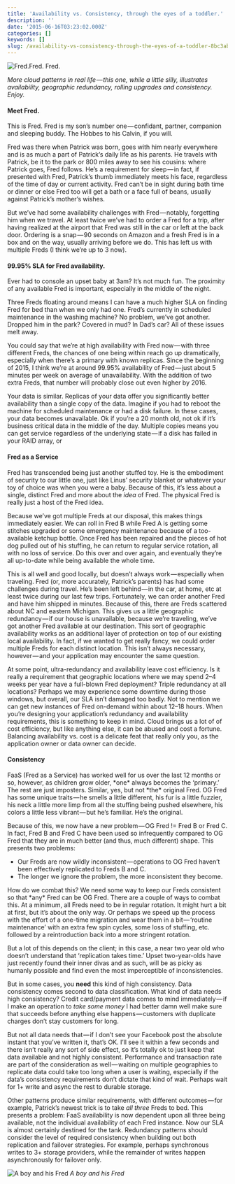 ```yaml
---
title: 'Availability vs. Consistency, through the eyes of a toddler.'
description: ''
date: '2015-06-16T03:23:02.000Z'
categories: []
keywords: []
slug: /availability-vs-consistency-through-the-eyes-of-a-toddler-8bc3abdfd9c
---
```


![Fred.Fred.](/img/0_5Cg24j-6Z0Doy7gs.jpg)
Fred.

_More cloud patterns in real life — this one, while a little silly, illustrates availability, geographic redundancy, rolling upgrades and consistency. Enjoy._

#### Meet Fred.

This is Fred. Fred is my son’s number one — confidant, partner, companion and sleeping buddy. The Hobbes to his Calvin, if you will.

Fred was there when Patrick was born, goes with him nearly everywhere and is as much a part of Patrick’s daily life as his parents. He travels with Patrick, be it to the park or 800 miles away to see his cousins: where Patrick goes, Fred follows. He’s a requirement for sleep — in fact, if presented with Fred, Patrick’s thumb immediately meets his face, regardless of the time of day or current activity. Fred can’t be in sight during bath time or dinner or else Fred too will get a bath or a face full of beans, usually against Patrick’s mother’s wishes.

But we’ve had some availability challenges with Fred — notably, forgetting him when we travel. At least twice we’ve had to order a Fred for a trip, after having realized at the airport that Fred was still in the car or left at the back door. Ordering is a snap — 90 seconds on Amazon and a fresh Fred is in a box and on the way, usually arriving before we do. This has left us with multiple Freds (I think we’re up to 3 now).

#### 99.95% SLA for Fred availability.

Ever had to console an upset baby at 3am? It’s not much fun. The proximity of any available Fred is important, especially in the middle of the night.

Three Freds floating around means I can have a much higher SLA on finding Fred for bed than when we only had one. Fred’s currently in scheduled maintenance in the washing machine? No problem, we’ve got another. Dropped him in the park? Covered in mud? In Dad’s car? All of these issues melt away.

You could say that we’re at high availability with Fred now — with three different Freds, the chances of one being within reach go up dramatically, especially when there’s a primary with known replicas. Since the beginning of 2015, I think we’re at around 99.95% availability of Fred — just about 5 minutes per week on average of unavailability. With the addition of two extra Freds, that number will probably close out even higher by 2016.

Your data is similar. Replicas of your data offer you significantly better availability than a single copy of the data. Imagine if you had to reboot the machine for scheduled maintenance or had a disk failure. In these cases, your data becomes unavailable. Ok if you’re a 20 month old, not ok if it’s business critical data in the middle of the day. Multiple copies means you can get service regardless of the underlying state — if a disk has failed in your RAID array, or

#### Fred as a Service

Fred has transcended being just another stuffed toy. He is the embodiment of security to our little one, just like Linus’ security blanket or whatever your toy of choice was when you were a baby. Because of this, it’s less about a single, distinct Fred and more about the _idea_ of Fred. The physical Fred is really just a host of the Fred idea.

Because we’ve got multiple Freds at our disposal, this makes things immediately easier. We can roll in Fred B while Fred A is getting some stitches upgraded or some emergency maintenance because of a too-available ketchup bottle. Once Fred has been repaired and the pieces of hot dog pulled out of his stuffing, he can return to regular service rotation, all with no loss of service. Do this over and over again, and eventually they’re all up-to-date while being available the whole time.

This is all well and good locally, but doesn’t always work — especially when traveling. Fred (or, more accurately, Patrick’s parents) has had some challenges during travel. He’s been left behind — in the car, at home, etc at least twice during our last few trips. Fortunately, we can order another Fred and have him shipped in minutes. Because of this, there are Freds scattered about NC and eastern Michigan. This gives us a little geographic redundancy — if our house is unavailable, because we’re traveling, we’ve got another Fred available at our destination. This sort of geographic availability works as an additional layer of protection on top of our existing local availability. In fact, if we wanted to get really fancy, we could order multiple Freds for each distinct location. This isn’t always necessary, however — and your application may encounter the same question.

At some point, ultra-redundancy and availability leave cost efficiency. Is it really a requirement that geographic locations where we may spend 2–4 weeks per year have a full-blown Fred deployment? Triple redundancy at all locations? Perhaps we may experience some downtime during those windows, but overall, our SLA isn’t damaged too badly. Not to mention we can get new instances of Fred on-demand within about 12–18 hours. When you’re designing your application’s redundancy and availability requirements, this is something to keep in mind. Cloud brings us a lot of of cost efficiency, but like anything else, it can be abused and cost a fortune. Balancing availability vs. cost is a delicate feat that really only you, as the application owner or data owner can decide.

#### Consistency

FaaS (Fred as a Service) has worked well for us over the last 12 months or so, however, as children grow older, \*one\* always becomes the ‘primary.’ The rest are just imposters. Similar, yes, but not \*the\* original Fred. OG Fred has some unique traits — he smells a little different, his fur is a little fuzzier, his neck a little more limp from all the stuffing being pushed elsewhere, his colors a little less vibrant — but he’s familiar. He’s the original.

Because of this, we now have a new problem — OG Fred != Fred B or Fred C. In fact, Fred B and Fred C have been used so infrequently compared to OG Fred that they are in much better (and thus, much different) shape. This presents two problems:

* Our Freds are now wildly inconsistent — operations to OG Fred haven’t been effectively replicated to Freds B and C.
* The longer we ignore the problem, the more inconsistent they become.

How do we combat this? We need some way to keep our Freds consistent so that \*any\* Fred can be OG Fred. There are a couple of ways to combat this. At a minimum, all Freds need to be in regular rotation. It might hurt a bit at first, but it’s about the only way. Or perhaps we speed up the process with the effort of a one-time migration and wear them in a bit — ‘routine maintenance’ with an extra few spin cycles, some loss of stuffing, etc. followed by a reintroduction back into a more stringent rotation.

But a lot of this depends on the client; in this case, a near two year old who doesn’t understand that ‘replication takes time.’ Upset two-year-olds have just recently found their inner divas and as such, will be as picky as humanly possible and find even the most imperceptible of inconsistencies.

But in some cases, you **need** this kind of high consistency. Data consistency comes second to data classification. What kind of data needs high consistency? Credit card/payment data comes to mind immediately — if I make an operation to _take some money_ I had better damn well make sure that succeeds before anything else happens — customers with duplicate charges don’t stay customers for long.

But not all data needs that — if I don’t see your Facebook post the absolute instant that you’ve written it, that’s OK. I’ll see it within a few seconds and there isn’t really any sort of side effect, so it’s totally ok to just keep that data available and not highly consistent. Performance and transaction rate are part of the consideration as well — waiting on multiple geographies to replicate data could take too long when a user is waiting, especially if the data’s consistency requirements don’t dictate that kind of wait. Perhaps wait for 1+ write and async the rest to durable storage.

Other patterns produce similar requirements, with different outcomes — for example, Patrick’s newest trick is to take _all three_ Freds to bed. This presents a problem: FaaS availability is now dependent upon all three being available, not the individual availability of each Fred instance. Now our SLA is almost certainly destined for the tank. Redundancy patterns should consider the level of required consistency when building out both replication and failover strategies. For example, perhaps synchronous writes to 3+ storage providers, while the remainder of writes happen asynchronously for failover only.

![A boy and his Fred](/img/0_-Wd2MOeI8rmwAUxo.jpg)
*A boy and his Fred*

